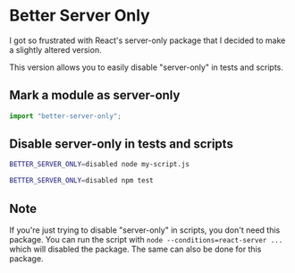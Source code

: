 
# Better Server Only

I got so frustrated with React's server-only package that I decided to make a slightly altered version.

This version allows you to easily disable "server-only" in tests and scripts.

## Mark a module as server-only

```js
import "better-server-only";
```

## Disable server-only in tests and scripts

```bash
BETTER_SERVER_ONLY=disabled node my-script.js
```

```bash
BETTER_SERVER_ONLY=disabled npm test
```

## Note

If you're just trying to disable "server-only" in scripts, you don't need this package.
You can run the script with `node --conditions=react-server ...` which will disabled the package.
The same can also be done for this package.

